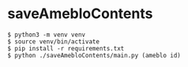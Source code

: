 # saveAmebloContents

```
$ python3 -m venv venv
$ source venv/bin/activate
$ pip install -r requirements.txt
$ python ./saveAmebloContents/main.py (ameblo id)
```

